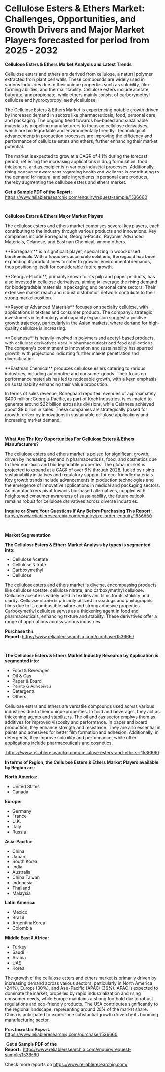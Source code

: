 <p><h1>Cellulose Esters & Ethers Market: Challenges, Opportunities, and Growth Drivers and Major Market Players forecasted for period from 2025 - 2032</h1></p><p><strong>Cellulose Esters & Ethers Market Analysis and Latest Trends</strong></p>
<p><p>Cellulose esters and ethers are derived from cellulose, a natural polymer extracted from plant cell walls. These compounds are widely used in various industries due to their unique properties such as solubility, film-forming abilities, and thermal stability. Cellulose esters include acetate, butyrate, and propionate, while ethers mainly consist of carboxymethyl cellulose and hydroxypropyl methylcellulose.</p><p>The Cellulose Esters & Ethers Market is experiencing notable growth driven by increased demand in sectors like pharmaceuticals, food, personal care, and packaging. The ongoing trend towards bio-based and sustainable materials is propelling manufacturers to focus on cellulose derivatives, which are biodegradable and environmentally friendly. Technological advancements in production processes are improving the efficiency and performance of cellulose esters and ethers, further enhancing their market potential.</p><p>The market is expected to grow at a CAGR of 4.1% during the forecast period, reflecting the increasing applications in drug formulation, food thickeners, and as excipients in various industrial processes. Additionally, rising consumer awareness regarding health and wellness is contributing to the demand for natural and safe ingredients in personal care products, thereby augmenting the cellulose esters and ethers market.</p></p>
<p><strong>Get a Sample PDF of the Report:&nbsp;</strong> <a href="https://www.reliableresearchiq.com/enquiry/request-sample/1536660?utm_campaign=104&utm_medium=2&utm_source=Github&utm_content=ia&utm_term=02022025&utm_id=cellulose-esters-ethers">https://www.reliableresearchiq.com/enquiry/request-sample/1536660</a></p>
<p>&nbsp;</p>
<p><strong>Cellulose Esters & Ethers Major Market Players</strong></p>
<p><p>The cellulose esters and ethers market comprises several key players, each contributing to the industry through various products and innovations. Key companies include Borregaard, Georgia-Pacific, Rayonier Advanced Materials, Celanese, and Eastman Chemical, among others.</p><p>**Borregaard** is a significant player, specializing in wood-based biochemicals. With a focus on sustainable solutions, Borregaard has been expanding its product lines to cater to growing environmental demands, thus positioning itself for considerable future growth. </p><p>**Georgia-Pacific**, primarily known for its pulp and paper products, has also invested in cellulose derivatives, aiming to leverage the rising demand for biodegradable materials in packaging and personal care sectors. Their extensive market reach and robust distribution network contribute to their strong market position.</p><p>**Rayonier Advanced Materials** focuses on specialty cellulose, with applications in textiles and consumer products. The company’s strategic investments in technology and capacity expansion suggest a positive growth trajectory, particularly in the Asian markets, where demand for high-quality cellulose is increasing.</p><p>**Celanese** is heavily involved in polymers and acetyl-based products, with cellulose derivatives used in pharmaceuticals and food applications. The company's commitment to innovation and sustainability has spurred growth, with projections indicating further market penetration and diversification.</p><p>**Eastman Chemical** produces cellulose esters catering to various industries, including automotive and consumer goods. Their focus on performance materials has led to noticeable growth, with a keen emphasis on sustainability enhancing their value proposition.</p><p>In terms of sales revenue, Borregaard reported revenues of approximately $400 million; Georgia-Pacific, as part of Koch Industries, is estimated to generate around $22 billion across its divisions, while Celanese achieved about $8 billion in sales. These companies are strategically poised for growth, driven by innovations in sustainable cellulose applications and increasing market demand.</p></p>
<p>&nbsp;</p>
<p><strong>What Are The Key Opportunities For Cellulose Esters & Ethers Manufacturers?</strong></p>
<p><p>The cellulose esters and ethers market is poised for significant growth, driven by increasing demand in pharmaceuticals, food, and cosmetics due to their non-toxic and biodegradable properties. The global market is projected to expand at a CAGR of over 6% through 2028, fueled by rising sustainability initiatives and regulatory support for eco-friendly materials. Key growth trends include advancements in production technologies and the emergence of innovative applications in medical and packaging sectors. As manufacturers pivot towards bio-based alternatives, coupled with heightened consumer awareness of sustainability, the future outlook remains robust for cellulose derivatives across diverse industries.</p></p>
<p><strong>Inquire or Share Your Questions If Any Before Purchasing This Report:</strong> <a href="https://www.reliableresearchiq.com/enquiry/pre-order-enquiry/1536660?utm_campaign=104&utm_medium=2&utm_source=Github&utm_content=ia&utm_term=02022025&utm_id=cellulose-esters-ethers">https://www.reliableresearchiq.com/enquiry/pre-order-enquiry/1536660</a></p>
<p>&nbsp;</p>
<p><strong>Market Segmentation</strong></p>
<p><strong>The Cellulose Esters & Ethers Market Analysis by types is segmented into:</strong></p>
<p><ul><li>Cellulose Acetate</li><li>Cellulose Nitrate</li><li>Carboxymethyl</li><li>Cellulose</li></ul></p>
<p><p>The cellulose esters and ethers market is diverse, encompassing products like cellulose acetate, cellulose nitrate, and carboxymethyl cellulose. Cellulose acetate is widely used in textiles and films for its stability and clarity. Cellulose nitrate is primarily utilized in coatings and photographic films due to its combustible nature and strong adhesive properties. Carboxymethyl cellulose serves as a thickening agent in food and pharmaceuticals, enhancing texture and stability. These derivatives offer a range of applications across various industries.</p></p>
<p><strong>Purchase this Report:&nbsp;</strong><a href="https://www.reliableresearchiq.com/purchase/1536660?utm_campaign=104&utm_medium=2&utm_source=Github&utm_content=ia&utm_term=02022025&utm_id=cellulose-esters-ethers">https://www.reliableresearchiq.com/purchase/1536660</a></p>
<p>&nbsp;</p>
<p><strong>The Cellulose Esters & Ethers Market Industry Research by Application is segmented into:</strong></p>
<p><ul><li>Food & Beverages</li><li>Oil & Gas</li><li>Paper & Board</li><li>Paints & Adhesives</li><li>Detergents</li><li>Others</li></ul></p>
<p><p>Cellulose esters and ethers are versatile compounds used across various industries due to their unique properties. In food and beverages, they act as thickening agents and stabilizers. The oil and gas sector employs them as additives for improved viscosity and performance. In paper and board production, they enhance strength and resistance. They are also essential in paints and adhesives for better film formation and adhesion. Additionally, in detergents, they improve solubility and performance, while other applications include pharmaceuticals and cosmetics.</p></p>
<p><a href="https://www.reliableresearchiq.com/cellulose-esters-and-ethers-r1536660?utm_campaign=104&utm_medium=2&utm_source=Github&utm_content=ia&utm_term=02022025&utm_id=cellulose-esters-ethers">&nbsp;https://www.reliableresearchiq.com/cellulose-esters-and-ethers-r1536660</a></p>
<p><strong>In terms of Region, the Cellulose Esters & Ethers Market Players available by Region are:</strong></p>
<p>
    <p> <strong> North America: </strong>
        <ul>
            <li>United States</li>
            <li>Canada</li>
        </ul>
        </p> 
    <p> <strong> Europe: </strong>
        <ul>
            <li>Germany</li>
            <li>France</li>
            <li>U.K.</li>
            <li>Italy</li>
            <li>Russia</li>
        </ul>
        </p> 
    <p> <strong> Asia-Pacific: </strong>
        <ul>
            <li>China</li>
            <li>Japan</li>
            <li>South Korea</li>
            <li>India</li>
            <li>Australia</li>
            <li>China Taiwan</li>
            <li>Indonesia</li>
            <li>Thailand</li>
            <li>Malaysia</li>
        </ul>
        </p> 
    <p> <strong> Latin America: </strong>
        <ul>
            <li>Mexico</li>
            <li>Brazil</li>
            <li>Argentina Korea</li>
            <li>Colombia</li>
        </ul>
        </p> 
    <p> <strong> Middle East & Africa: </strong>
        <ul>
            <li>Turkey</li>
            <li>Saudi</li>
            <li>Arabia</li>
            <li>UAE</li>
            <li>Korea</li>
        </ul>
    </p>
    </p>
<p><p>The growth of the cellulose esters and ethers market is primarily driven by increasing demand across various sectors, particularly in North America (24%), Europe (30%), and Asia-Pacific (APAC) (36%). APAC is expected to dominate the market, propelled by rapid industrialization and rising consumer needs, while Europe maintains a strong foothold due to robust regulations and eco-friendly products. The USA contributes significantly to the regional landscape, representing around 20% of the market share. China is anticipated to experience substantial growth driven by its booming manufacturing sector.</p></p>
<p><strong>Purchase this Report: </strong><a href="https://www.reliableresearchiq.com/purchase/1536660?utm_campaign=104&utm_medium=2&utm_source=Github&utm_content=ia&utm_term=02022025&utm_id=cellulose-esters-ethers">https://www.reliableresearchiq.com/purchase/1536660</a></p>
<p>&nbsp;<strong>Get a Sample PDF of the Report:&nbsp;&nbsp;</strong><a href="https://www.reliableresearchiq.com/enquiry/request-sample/1536660?utm_campaign=104&utm_medium=2&utm_source=Github&utm_content=ia&utm_term=02022025&utm_id=cellulose-esters-ethers">https://www.reliableresearchiq.com/enquiry/request-sample/1536660</a></p>
<p><strong></strong></p>
<p>Check more reports on <a href="https://www.reliableresearchiq.com/?utm_campaign=104&utm_medium=2&utm_source=Github&utm_content=ia&utm_term=02022025&utm_id=cellulose-esters-ethers">https://www.reliableresearchiq.com/</a></p>